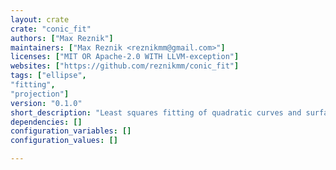 ```yaml
---
layout: crate
crate: "conic_fit"
authors: ["Max Reznik"]
maintainers: ["Max Reznik <reznikmm@gmail.com>"]
licenses: ["MIT OR Apache-2.0 WITH LLVM-exception"]
websites: ["https://github.com/reznikmm/conic_fit"]
tags: ["ellipse",
"fitting",
"projection"]
version: "0.1.0"
short_description: "Least squares fitting of quadratic curves and surfaces"
dependencies: []
configuration_variables: []
configuration_values: []

---
```



